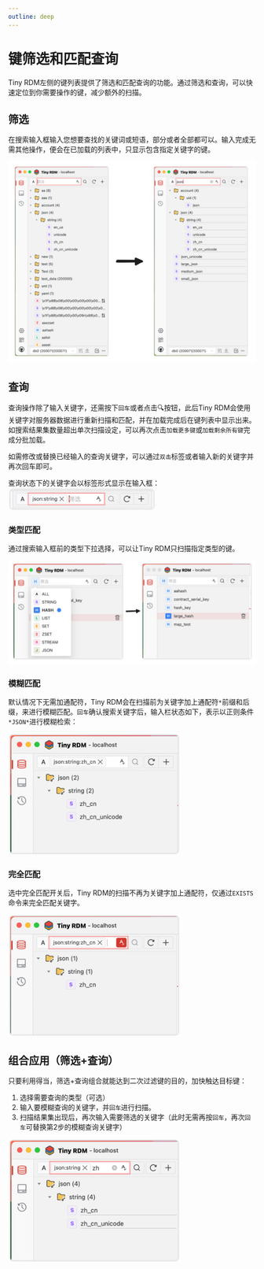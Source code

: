 ```yaml
---
outline: deep
---
```


# 键筛选和匹配查询

Tiny RDM左侧的键列表提供了筛选和匹配查询的功能。通过筛选和查询，可以快速定位到你需要操作的键，减少额外的扫描。

## 筛选

在搜索输入框输入您想要查找的关键词或短语，部分或者全部都可以。输入完成无需其他操作，便会在已加载的列表中，只显示包含指定关键字的键。

![筛选前示例](./images/filter.png)

## 查询

查询操作除了输入关键字，还需按下`回车`或者点击🔍按钮，此后Tiny RDM会使用关键字对服务器数据进行重新扫描和匹配，并在加载完成后在键列表中显示出来。如搜索结果集数量超出单次扫描设定，可以再次点击`加载更多键`或`加载剩余所有键`完成分批加载。

如需修改或替换已经输入的查询关键字，可以通过`双击`标签或者输入新的关键字并再次回车即可。

查询状态下的关键字会以标签形式显示在输入框：<img src="./images/query_status.png" width="300" alt="查询状态的输入框" />

### 类型匹配

通过搜索输入框前的类型下拉选择，可以让Tiny RDM只扫描指定类型的键。

![类型匹配示例](./images/type_query.png)

### 模糊匹配

默认情况下无需加通配符，Tiny RDM会在扫描前为关键字加上通配符`*`前缀和后缀，来进行模糊匹配。`回车`确认搜索关键字后，输入栏状态如下，表示以正则条件`*JSON*`进行模糊检索：

<img src="./images/fuzzy_query.png" width="350" alt="模糊匹配示例" />

### 完全匹配

选中完全匹配开关后，Tiny RDM的扫描不再为关键字加上通配符，仅通过`EXISTS`命令来完全匹配关键字。

<img src="./images/exact_query.png" width="350" alt="完全匹配示例" />

## 组合应用（筛选+查询）

只要利用得当，筛选+查询组合就能达到二次过滤键的目的，加快触达目标键：

1. 选择需要查询的类型（可选）
2. 输入要模糊查询的关键字，并`回车`进行扫描。
3. 扫描结果集出现后，再次输入需要筛选的关键字（此时无需再按`回车`，再次`回车`可替换第2步的模糊查询关键字）

<img src="./images/comb_query.png" width="350"  alt="组合查询示例"/>
